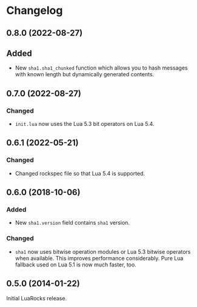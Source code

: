 # Changelog

## 0.8.0 (2022-08-27)

## Added

* New `sha1.sha1_chunked` function which allows you to hash messages with known
  length but dynamically generated contents.

## 0.7.0 (2022-08-27)

### Changed

* `init.lua` now uses the Lua 5.3 bit operators on Lua 5.4.

## 0.6.1 (2022-05-21)

### Changed

* Changed rockspec file so that Lua 5.4 is supported.

## 0.6.0 (2018-10-06)

### Added

* New `sha1.version` field contains `sha1` version.

### Changed

* `sha1` now uses bitwise operation modules or Lua 5.3 bitwise operators when
  available. This improves performance considerably. Pure Lua fallback
  used on Lua 5.1 is now much faster, too.

## 0.5.0 (2014-01-22)

Initial LuaRocks release.
